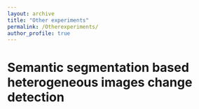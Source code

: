 ```yaml
---
layout: archive
title: "Other experiments"
permalink: /Otherexperiments/
author_profile: true
---
```


Semantic segmentation based heterogeneous images change detection
======
